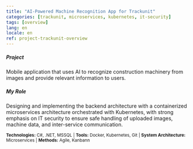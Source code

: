 ```yaml
---
title: "AI-Powered Machine Recognition App for Trackunit"
categories: [trackunit, microservices, kubernetes, it-security]
tags: [overview]
lang: en
locale: en
ref: project-trackunit-overview
---
```

##### Project
Mobile application that uses AI to recognize construction machinery from images and provide relevant information to users.

##### My Role
Designing and implementing the backend architecture with a containerized microservices architecture orchestrated with Kubernetes, with strong emphasis on IT security to ensure safe handling of uploaded images, machine data, and inter-service communication.

<small> **Technologies:** C#, .NET, MSSQL | **Tools:** Docker, Kubernetes, Git | **System Architecture:** Microservices | **Methods:** Agile, Kanbann</small>
